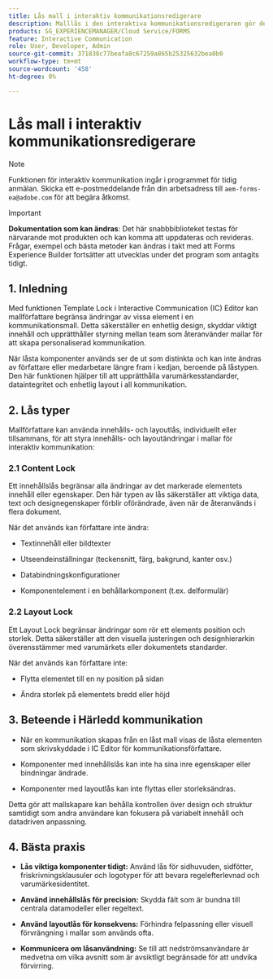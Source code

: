 ```yaml
---
title: Lås mall i interaktiv kommunikationsredigerare
description: Malllås i den interaktiva kommunikationsredigeraren gör det möjligt för mallskaparna att låsa layouten eller innehållet för dokumentförfattarna.
products: SG_EXPERIENCEMANAGER/Cloud Service/FORMS
feature: Interactive Communication
role: User, Developer, Admin
source-git-commit: 371838c77beafa8c67259a865b25325632bea0b0
workflow-type: tm+mt
source-wordcount: '458'
ht-degree: 0%

---
```



# Lås mall i interaktiv kommunikationsredigerare

>[!NOTE]
>
> Funktionen för interaktiv kommunikation ingår i programmet för tidig anmälan. Skicka ett e-postmeddelande från din arbetsadress till `aem-forms-ea@adobe.com` för att begära åtkomst.

>[!IMPORTANT]
>
> **Dokumentation som kan ändras**: Det här snabbbiblioteket testas för närvarande mot produkten och kan komma att uppdateras och revideras. Frågar, exempel och bästa metoder kan ändras i takt med att Forms Experience Builder fortsätter att utvecklas under det program som antagits tidigt.

## &#x200B;1. Inledning

Med funktionen Template Lock i Interactive Communication (IC) Editor kan mallförfattare begränsa ändringar av vissa element i en kommunikationsmall. Detta säkerställer en enhetlig design, skyddar viktigt innehåll och upprätthåller styrning mellan team som återanvänder mallar för att skapa personaliserad kommunikation.

När låsta komponenter används ser de ut som distinkta och kan inte ändras av författare eller medarbetare längre fram i kedjan, beroende på låstypen. Den här funktionen hjälper till att upprätthålla varumärkesstandarder, dataintegritet och enhetlig layout i all kommunikation.

## &#x200B;2. Lås typer

Mallförfattare kan använda innehålls- och layoutlås, individuellt eller tillsammans, för att styra innehålls- och layoutändringar i mallar för interaktiv kommunikation:

### 2.1 Content Lock

Ett innehållslås begränsar alla ändringar av det markerade elementets innehåll eller egenskaper. Den här typen av lås säkerställer att viktiga data, text och designegenskaper förblir oförändrade, även när de återanvänds i flera dokument.

När det används kan författare inte ändra:

- Textinnehåll eller bildtexter

- Utseendeinställningar (teckensnitt, färg, bakgrund, kanter osv.)

- Databindningskonfigurationer

- Komponentelement i en behållarkomponent (t.ex. delformulär)

### 2.2 Layout Lock

Ett Layout Lock begränsar ändringar som rör ett elements position och storlek. Detta säkerställer att den visuella justeringen och designhierarkin överensstämmer med varumärkets eller dokumentets standarder.

När det används kan författare inte:

- Flytta elementet till en ny position på sidan

- Ändra storlek på elementets bredd eller höjd

## &#x200B;3. Beteende i Härledd kommunikation

- När en kommunikation skapas från en låst mall visas de låsta elementen som skrivskyddade i IC Editor för kommunikationsförfattare.

- Komponenter med innehållslås kan inte ha sina inre egenskaper eller bindningar ändrade.

- Komponenter med layoutlås kan inte flyttas eller storleksändras.

Detta gör att mallskapare kan behålla kontrollen över design och struktur samtidigt som andra användare kan fokusera på variabelt innehåll och datadriven anpassning.

## &#x200B;4. Bästa praxis

- **Lås viktiga komponenter tidigt:** Använd lås för sidhuvuden, sidfötter, friskrivningsklausuler och logotyper för att bevara regelefterlevnad och varumärkesidentitet.

- **Använd innehållslås för precision:** Skydda fält som är bundna till centrala datamodeller eller regeltext.

- **Använd layoutlås för konsekvens:** Förhindra felpassning eller visuell förvrängning i mallar som används ofta.

- **Kommunicera om låsanvändning:** Se till att nedströmsanvändare är medvetna om vilka avsnitt som är avsiktligt begränsade för att undvika förvirring.

